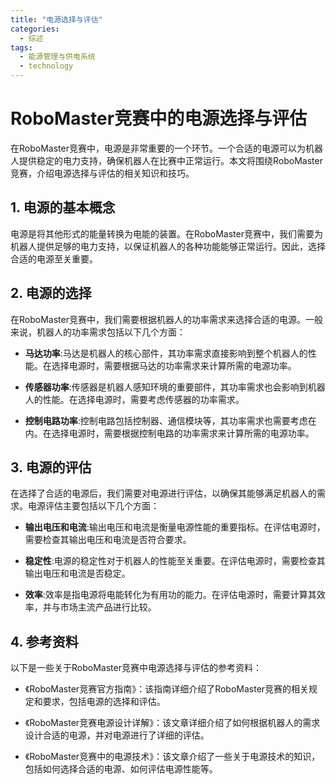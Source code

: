 ```yaml
---  
title: "电源选择与评估"  
categories:  
  - 综述
tags: 
  - 能源管理与供电系统 
  - technology  
---  
```


# RoboMaster竞赛中的电源选择与评估

在RoboMaster竞赛中，电源是非常重要的一个环节。一个合适的电源可以为机器人提供稳定的电力支持，确保机器人在比赛中正常运行。本文将围绕RoboMaster竞赛，介绍电源选择与评估的相关知识和技巧。

## 1. 电源的基本概念

电源是将其他形式的能量转换为电能的装置。在RoboMaster竞赛中，我们需要为机器人提供足够的电力支持，以保证机器人的各种功能能够正常运行。因此，选择合适的电源至关重要。

## 2. 电源的选择

在RoboMaster竞赛中，我们需要根据机器人的功率需求来选择合适的电源。一般来说，机器人的功率需求包括以下几个方面：

- **马达功率**:马达是机器人的核心部件，其功率需求直接影响到整个机器人的性能。在选择电源时，需要根据马达的功率需求来计算所需的电源功率。

- **传感器功率**:传感器是机器人感知环境的重要部件，其功率需求也会影响到机器人的性能。在选择电源时，需要考虑传感器的功率需求。

- **控制电路功率**:控制电路包括控制器、通信模块等，其功率需求也需要考虑在内。在选择电源时，需要根据控制电路的功率需求来计算所需的电源功率。

## 3. 电源的评估

在选择了合适的电源后，我们需要对电源进行评估，以确保其能够满足机器人的需求。电源评估主要包括以下几个方面：

- **输出电压和电流**:输出电压和电流是衡量电源性能的重要指标。在评估电源时，需要检查其输出电压和电流是否符合要求。

- **稳定性**:电源的稳定性对于机器人的性能至关重要。在评估电源时，需要检查其输出电压和电流是否稳定。

- **效率**:效率是指电源将电能转化为有用功的能力。在评估电源时，需要计算其效率，并与市场主流产品进行比较。

## 4. 参考资料

以下是一些关于RoboMaster竞赛中电源选择与评估的参考资料：

- 《RoboMaster竞赛官方指南》：该指南详细介绍了RoboMaster竞赛的相关规定和要求，包括电源的选择和评估。

- 《RoboMaster竞赛电源设计详解》：该文章详细介绍了如何根据机器人的需求设计合适的电源，并对电源进行了详细的评估。

- 《RoboMaster竞赛中的电源技术》：该文章介绍了一些关于电源技术的知识，包括如何选择合适的电源、如何评估电源性能等。 
